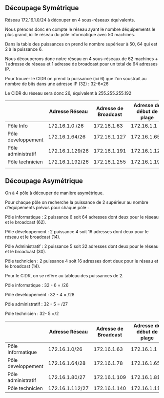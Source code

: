 

## Découpage Symétrique

Réseau 172.16.1.0/24 à découper en 4 sous-réseaux équivalents.

Nous prenons donc en compte le réseau ayant le nombre déquipements le plus grand, ici le réseau du pôle informatique avec 50 machines.

Dans la table des puissances on prend le nombre supérieur à 50, 64 qui est 2 à la puissance 6.

Nous découperons donc notre réseau en 4 sous-réseaux de 62 machines + 1 adresse de réseau et 1 adresse de broadcast pour un total de 64 adresses IP.

Pour trouver le CIDR on prend la puissance (ici 6) que l'on soustrait au nombre de bits dans une adresse IP (32) : 32-6=26

Le CIDR du réseau sera donc 26, équivalent à 255.255.255.192


|                    | Adresse Réseau  | Adresse de Broadcast | Adresse de début de plage | Adresse de fin de plage |
| ------------------ | --------------- | ----------------- | -------------- | ------------ |
| Pôle Info          | 172.16.1.0 /26  | 172.16.1.63       | 172.16.1.1     | 172.16.1.62  |
| Pôle developpement | 172.16.1.64/26  | 172.16.1.127      | 172.16.1.65    | 172.16.1.126 |
| Pôle administratif | 172.16.1.129/26 | 172.16.1.191      | 172.16.1.129   | 172.16.1.190 |
| Pôle technicien    | 172.16.1.192/26 | 172.16.1.255      | 172.16.1.193   | 172.15.1.24  |
|                    |                 |                   |                |              |



## Découpage Asymétrique

On à 4 pôle à découper de manière asymétrique.

Pour chaque pôle on recherche la puissance de 2 supérieur au nombre d’équipements prévus pour chaque pôle :

Pôle informatique : 2 puissance 6 soit 64 adresses dont deux pour le réseau et le broadcast (62).

Pôle développement : 2 puissance 4 soit 16 adresses dont deux pour le réseau et le broadcast (14).

Pôle Administratif : 2 puissance 5 soit 32 adresses dont deux pour le réseau et le broadcast (30).

Pôle technicien : 2 puissance 4 soit 16 adresses dont deux pour le réseau et le broadcast (14).

Pour le CIDR, on se réfère au tableau des puissances de 2.

Pôle informatique : 32 - 6 = /26

Pôle developpement : 32 - 4 = /28

Pôle administratif : 32 - 5 = /27

Pôle technicien : 32- 5 =/2


|                    | Adresse Réseau  | Adresse de Broadcast | Adresse de début de plage | Adresse de fin de plage |
| ------------------ | --------------- | ----------------- | -------------- | ------------ |
| Pôle Informatique  | 172.16.1.0/26   | 172.16.1.63       | 172.16.1.1     | 172.16.1.62  |
| Pôle developpement | 172.16.1.64/28  | 172.16.1.78       | 172.16.1.65    | 172.16.1.77  |
| Pôle administratif | 172.16.1.80/27  | 172.16.1.109      | 172.16.1.81    | 172.16.1.108 |
| Pôle technicien    | 172.16.1.112/27 | 172.16.1.140      | 172.16.1.113   | 172.15.1.139 |

